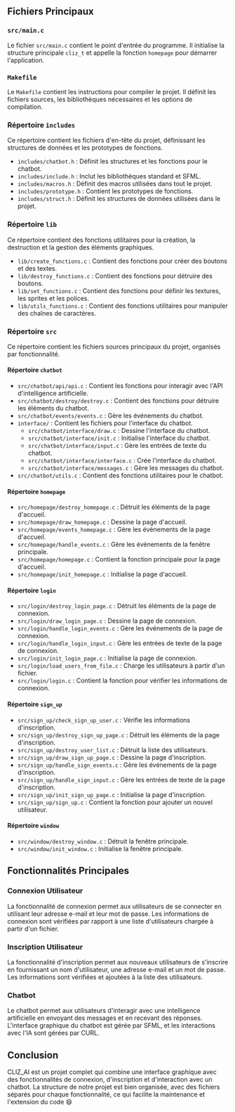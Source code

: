 ## Fichiers Principaux

### `src/main.c`

Le fichier `src/main.c` contient le point d'entrée du programme. Il initialise la structure principale `cliz_t` et appelle la fonction `homepage` pour démarrer l'application.

### `Makefile`

Le `Makefile` contient les instructions pour compiler le projet. Il définit les fichiers sources, les bibliothèques nécessaires et les options de compilation.

### Répertoire `includes`

Ce répertoire contient les fichiers d'en-tête du projet, définissant les structures de données et les prototypes de fonctions.

- `includes/chatbot.h` : Définit les structures et les fonctions pour le chatbot.
- `includes/include.h` : Inclut les bibliothèques standard et SFML.
- `includes/macros.h` : Définit des macros utilisées dans tout le projet.
- `includes/prototype.h` : Contient les prototypes de fonctions.
- `includes/struct.h` : Définit les structures de données utilisées dans le projet.

### Répertoire `lib`

Ce répertoire contient des fonctions utilitaires pour la création, la destruction et la gestion des éléments graphiques.

- `lib/create_functions.c` : Contient des fonctions pour créer des boutons et des textes.
- `lib/destroy_functions.c` : Contient des fonctions pour détruire des boutons.
- `lib/set_functions.c` : Contient des fonctions pour définir les textures, les sprites et les polices.
- `lib/utils_functions.c` : Contient des fonctions utilitaires pour manipuler des chaînes de caractères.

### Répertoire `src`

Ce répertoire contient les fichiers sources principaux du projet, organisés par fonctionnalité.

#### Répertoire `chatbot`

- `src/chatbot/api/api.c` : Contient les fonctions pour interagir avec l'API d'intelligence artificielle.
- `src/chatbot/destroy/destroy.c` : Contient des fonctions pour détruire les éléments du chatbot.
- `src/chatbot/events/events.c` : Gère les événements du chatbot.
- `interface/` : Contient les fichiers pour l'interface du chatbot.
  - `src/chatbot/interface/draw.c` : Dessine l'interface du chatbot.
  - `src/chatbot/interface/init.c` : Initialise l'interface du chatbot.
  - `src/chatbot/interface/input.c` : Gère les entrées de texte du chatbot.
  - `src/chatbot/interface/interface.c` : Crée l'interface du chatbot.
  - `src/chatbot/interface/messages.c` : Gère les messages du chatbot.
- `src/chatbot/utils.c` : Contient des fonctions utilitaires pour le chatbot.

#### Répertoire `homepage`

- `src/homepage/destroy_homepage.c` : Détruit les éléments de la page d'accueil.
- `src/homepage/draw_homepage.c` : Dessine la page d'accueil.
- `src/homepage/events_homepage.c` : Gère les événements de la page d'accueil.
- `src/homepage/handle_events.c` : Gère les événements de la fenêtre principale.
- `src/homepage/homepage.c` : Contient la fonction principale pour la page d'accueil.
- `src/homepage/init_homepage.c` : Initialise la page d'accueil.

#### Répertoire `login`

- `src/login/destroy_login_page.c` : Détruit les éléments de la page de connexion.
- `src/login/draw_login_page.c` : Dessine la page de connexion.
- `src/login/handle_login_events.c` : Gère les événements de la page de connexion.
- `src/login/handle_login_input.c` : Gère les entrées de texte de la page de connexion.
- `src/login/init_login_page.c` : Initialise la page de connexion.
- `src/login/load_users_from_file.c` : Charge les utilisateurs à partir d'un fichier.
- `src/login/login.c` : Contient la fonction pour vérifier les informations de connexion.

#### Répertoire `sign_up`

- `src/sign_up/check_sign_up_user.c` : Vérifie les informations d'inscription.
- `src/sign_up/destroy_sign_up_page.c` : Détruit les éléments de la page d'inscription.
- `src/sign_up/destroy_user_list.c` : Détruit la liste des utilisateurs.
- `src/sign_up/draw_sign_up_page.c` : Dessine la page d'inscription.
- `src/sign_up/handle_sign_events.c` : Gère les événements de la page d'inscription.
- `src/sign_up/handle_sign_input.c` : Gère les entrées de texte de la page d'inscription.
- `src/sign_up/init_sign_up_page.c` : Initialise la page d'inscription.
- `src/sign_up/sign_up.c` : Contient la fonction pour ajouter un nouvel utilisateur.

#### Répertoire `window`

- `src/window/destroy_window.c` : Détruit la fenêtre principale.
- `src/window/init_window.c` : Initialise la fenêtre principale.

## Fonctionnalités Principales

### Connexion Utilisateur

La fonctionnalité de connexion permet aux utilisateurs de se connecter en utilisant leur adresse e-mail et leur mot de passe. Les informations de connexion sont vérifiées par rapport à une liste d'utilisateurs chargée à partir d'un fichier.

### Inscription Utilisateur

La fonctionnalité d'inscription permet aux nouveaux utilisateurs de s'inscrire en fournissant un nom d'utilisateur, une adresse e-mail et un mot de passe. Les informations sont vérifiées et ajoutées à la liste des utilisateurs.

### Chatbot

Le chatbot permet aux utilisateurs d'interagir avec une intelligence artificielle en envoyant des messages et en recevant des réponses. L'interface graphique du chatbot est gérée par SFML, et les interactions avec l'IA sont gérées par CURL.

## Conclusion

CLIZ_AI est un projet complet qui combine une interface graphique avec des fonctionnalités de connexion, d'inscription et d'interaction avec un chatbot. La structure de notre projet est bien organisée, avec des fichiers séparés pour chaque fonctionnalité, ce qui facilite la maintenance et l'extension du code 😄
